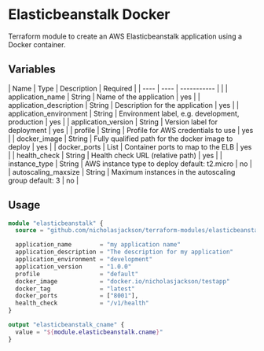# Elasticbeanstalk Docker
Terraform module to create an AWS Elasticbeanstalk application using a Docker container.

## Variables

| Name                    | Type   | Description                                           | Required |
| ----                    | ----   | -----------                                           |          | 
| application_name        | String | Name of the application                               | yes      |
| application_description | String | Description for the application                       | yes      |
| application_environment | String | Environment label, e.g. development, production       | yes      |
| application_version     | String | Version label for deployment                          | yes      |
| profile                 | String | Profile for AWS credentials to use                    | yes      |
| docker_image            | String | Fully qualified path for the docker image to deploy   | yes      |
| docker_ports            | List   | Container ports to map to the ELB                     | yes      |
| health_check            | String | Health check URL (relative path)                      | yes      |
| instance_type           | String | AWS instance type to deploy default: t2.micro         | no       |
| autoscaling_maxsize     | String | Maximum instances in the autoscaling group default: 3 | no       |

## Usage
```terraform
module "elasticbeanstalk" {
  source = "github.com/nicholasjackson/terraform-modules/elasticbeanstalk-docker"

  application_name        = "my application name"
  application_description = "The description for my application"
  application_environment = "development"
  application_version     = "1.0.0"
  profile                 = "default"
  docker_image            = "docker.io/nicholasjackson/testapp"
  docker_tag              = "latest"
  docker_ports            = ["8001"],
  health_check            = "/v1/health"
}

output "elasticbeanstalk_cname" {
  value = "${module.elasticbeanstalk.cname}"
}
```
